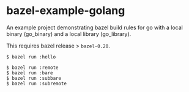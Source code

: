 # bazel-example-golang

An example project demonstrating bazel build rules for go with
a local binary (go_binary) and a local library (go_library).

This requires bazel release > `bazel-0.20`.

```
$ bazel run :hello

$ bazel run :remote
$ bazel run :bare
$ bazel run :subbare
$ bazel run :subremote
```

